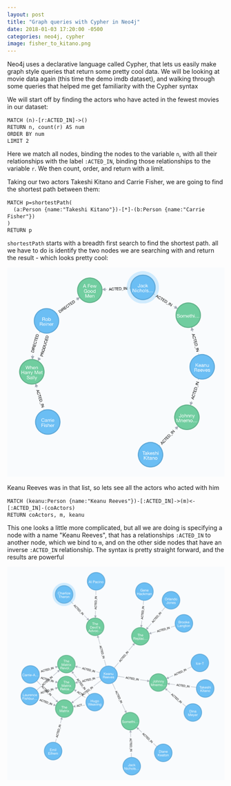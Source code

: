 ```yaml
---
layout: post
title: "Graph queries with Cypher in Neo4j"
date: 2018-01-03 17:20:00 -0500
categories: neo4j, cypher
image: fisher_to_kitano.png
---
```


Neo4j uses a declarative language called Cypher, that lets us easily make
graph style queries that return some pretty cool data. We will be looking at
movie data again (this time the demo imdb dataset), and walking through some
queries that helped me get familiarity with the Cypher syntax

We will start off by finding the actors who have acted in the fewest movies
in our dataset:
```cypher
MATCH (n)-[r:ACTED_IN]->()
RETURN n, count(r) AS num
ORDER BY num
LIMIT 2
```

Here we match all nodes, binding the nodes to the variable `n`, with all their
relationships with the label `:ACTED_IN`, binding those relationships to the
variable `r`. We then count, order, and return with a limit.

Taking our two actors Takeshi Kitano and Carrie Fisher, we are going to find
the shortest path between them:
```cypher
MATCH p=shortestPath(
  (a:Person {name:"Takeshi Kitano"})-[*]-(b:Person {name:"Carrie Fisher"})
)
RETURN p
```

`shortestPath` starts with a breadth first search to find the shortest path. all
we have to do is identify the two nodes we are searching with and return the
result - which looks pretty cool:

![fisher_to_kitano](../../assets/fisher_to_kitano.png)

Keanu Reeves was in that list, so lets see all the actors who acted with him
```cypher
MATCH (keanu:Person {name:"Keanu Reeves"})-[:ACTED_IN]->(m)<-[:ACTED_IN]-(coActors)
RETURN coActors, m, keanu
```

This one looks a little more complicated, but all we are doing is specifying a
node with a name "Keanu Reeves", that has a relationships `:ACTED_IN` to
another node, which we bind to `m`, and on the other side nodes that have an
inverse `:ACTED_IN` relationship. The syntax is pretty straight forward, and
the results are powerful

![keanu_coactors](../../assets/keanu_coactors.png)

